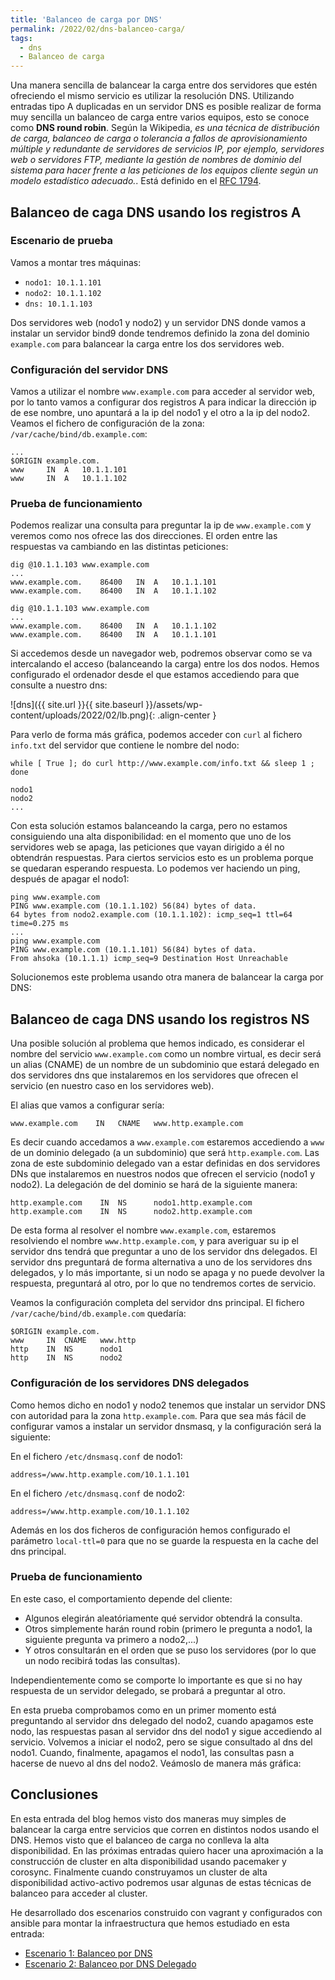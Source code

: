 ```yaml
---
title: 'Balanceo de carga por DNS'
permalink: /2022/02/dns-balanceo-carga/
tags:
  - dns
  - Balanceo de carga
---
```


Una manera sencilla de balancear la carga entre dos servidores que estén ofreciendo el mismo servicio es utilizar la resolución DNS. Utilizando entradas tipo A duplicadas en un servidor DNS es posible realizar de forma muy sencilla un balanceo de carga entre varios equipos, esto se conoce como **DNS round robin**. Según la Wikipedia, *es una técnica de distribución de carga, balanceo de carga o tolerancia a fallos de aprovisionamiento múltiple y redundante de servidores de servicios IP, por ejemplo, servidores web o servidores FTP, mediante la gestión de nombres de dominio del sistema para hacer frente a las peticiones de los equipos cliente según un modelo estadístico adecuado.*. Está definido en el [RFC 1794](https://datatracker.ietf.org/doc/html/rfc1794).

## Balanceo de caga DNS usando los registros A

### Escenario de prueba

Vamos a montar tres máquinas:

* `nodo1: 10.1.1.101`
* `nodo2: 10.1.1.102`
* `dns: 10.1.1.103`

Dos servidores web (nodo1 y nodo2) y un servidor DNS donde vamos a instalar un servidor bind9 donde tendremos definido la zona del dominio `example.com` para balancear la carga entre los dos servidores web.

### Configuración del servidor DNS

Vamos a utilizar el nombre `www.example.com` para acceder al servidor web, por lo tanto vamos a configurar dos registros A para indicar la dirección ip de ese nombre, uno apuntará a la ip del nodo1 y el otro a la ip del nodo2. Veamos el fichero de configuración de la zona: `/var/cache/bind/db.example.com`:

```
...
$ORIGIN example.com.
www	    IN  A   10.1.1.101
www	    IN  A   10.1.1.102
```
<!--more-->

### Prueba de funcionamiento

Podemos realizar una consulta para preguntar la ip de `www.example.com` y veremos como nos ofrece las dos direcciones. El orden entre las respuestas va cambiando en las distintas peticiones:

```
dig @10.1.1.103 www.example.com
...
www.example.com.	86400	IN	A	10.1.1.101
www.example.com.	86400	IN	A	10.1.1.102
```

```
dig @10.1.1.103 www.example.com
...
www.example.com.	86400	IN	A	10.1.1.102
www.example.com.	86400	IN	A	10.1.1.101
```

Si accedemos desde un navegador web, podremos observar como se va intercalando el acceso (balanceando la carga) entre los dos nodos. Hemos configurado el ordenador desde el que estamos accediendo para que consulte a nuestro dns:

![dns]({{ site.url }}{{ site.baseurl }}/assets/wp-content/uploads/2022/02/lb.png){: .align-center }

Para verlo de forma más gráfica, podemos acceder con `curl` al fichero `info.txt` del servidor que contiene le nombre del nodo:

```
while [ True ]; do curl http://www.example.com/info.txt && sleep 1 ; done

nodo1
nodo2
...
```

<script id="asciicast-8g2TUKWLxFjHTmfCex4n7kPuS" src="https://asciinema.org/a/8g2TUKWLxFjHTmfCex4n7kPuS.js" async></script>

Con esta solución estamos balanceando la carga, pero no estamos consiguiendo una alta disponibilidad: en el momento que uno de los servidores web se apaga, las peticiones que vayan dirigido a él no obtendrán respuestas. Para ciertos servicios esto es un problema porque se quedaran esperando respuesta. Lo podemos ver haciendo un ping, después de apagar el nodo1:

```
ping www.example.com
PING www.example.com (10.1.1.102) 56(84) bytes of data.
64 bytes from nodo2.example.com (10.1.1.102): icmp_seq=1 ttl=64 time=0.275 ms
...
ping www.example.com
PING www.example.com (10.1.1.101) 56(84) bytes of data.
From ahsoka (10.1.1.1) icmp_seq=9 Destination Host Unreachable
```

Solucionemos este problema usando otra manera de balancear la carga por DNS:

## Balanceo de caga DNS usando los registros NS

Una posible solución al problema que hemos indicado, es considerar el nombre del servicio `www.example.com` como un nombre virtual, es decir será un alias (CNAME) de un nombre de un subdominio que estará delegado en dos servidores dns que instalaremos en los servidores que ofrecen el servicio (en nuestro caso en los servidores web).

El alias que vamos a configurar sería:

```
www.example.com    IN   CNAME   www.http.example.com
```

Es decir cuando accedamos a `www.example.com` estaremos accediendo a `www` de un dominio delegado (a un subdominio) que será `http.example.com`. Las zona de este subdominio delegado van a estar definidas en dos servidores DNs que instalaremos en nuestros nodos que ofrecen el servicio (nodo1 y nodo2). La delegación de del dominio se hará de la siguiente manera:

```
http.example.com    IN  NS      nodo1.http.example.com
http.example.com    IN  NS      nodo2.http.example.com
```

De esta forma al resolver el nombre `www.example.com`, estaremos resolviendo el nombre `www.http.example.com`, y para averiguar su ip el servidor dns tendrá que preguntar a uno de los servidor dns delegados. El servidor dns preguntará de forma alternativa a uno de los servidores dns delegados, y lo más importante, si un nodo se apaga y no puede devolver la respuesta, preguntará al otro, por lo que no tendremos cortes de servicio.

Veamos la configuración completa del servidor dns principal. El fichero `/var/cache/bind/db.example.com` quedaría:

```
$ORIGIN example.com.
www	    IN  CNAME   www.http
http	IN  NS      nodo1              
http	IN  NS      nodo2
```

### Configuración de los servidores DNS delegados

Como hemos dicho en nodo1 y nodo2 tenemos que instalar un servidor DNS con autoridad para la zona `http.example.com`. Para que sea más fácil de configurar vamos a instalar un servidor dnsmasq, y la configuración será la siguiente:

En el fichero `/etc/dnsmasq.conf` de nodo1:

```
address=/www.http.example.com/10.1.1.101
```

En el fichero `/etc/dnsmasq.conf` de nodo2:

```
address=/www.http.example.com/10.1.1.102
```
Además en los dos ficheros de configuración hemos configurado el parámetro `local-ttl=0` para que no se guarde la respuesta en la cache del dns principal.

### Prueba de funcionamiento

En este caso, el comportamiento depende del cliente:

* Algunos elegirán aleatóriamente qué servidor obtendrá la consulta.
* Otros simplemente harán round robin (primero le pregunta a nodo1, la siguiente pregunta va primero a nodo2,...) 
* Y otros consultarán en el orden que se puso los servidores (por lo que un nodo recibirá todas las consultas).

Independientemente como se comporte lo importante es que si no hay respuesta de un servidor delegado, se probará a preguntar al otro.

En esta prueba comprobamos como en un primer momento está preguntando al servidor dns delegado del nodo2, cuando apagamos este nodo, las respuestas pasan al servidor dns del nodo1 y sigue accediendo al servicio. Volvemos a iniciar el nodo2, pero se sigue consultado al dns del nodo1. Cuando, finalmente, apagamos el nodo1, las consultas pasn a hacerse de nuevo al dns del nodo2. Veámoslo de manera más gráfica:

<script id="asciicast-s6EXgU0VBBd4m5ZdY4YPekJww" src="https://asciinema.org/a/s6EXgU0VBBd4m5ZdY4YPekJww.js" async></script>

## Conclusiones

En esta entrada del blog hemos visto dos maneras muy simples de balancear la carga entre servicios que corren en distintos nodos usando el DNS. Hemos visto que el balanceo de carga no conlleva la alta disponibilidad. En las próximas entradas quiero hacer una aproximación a la construcción de cluster en alta disponibilidad usando pacemaker y corosync. Finalmente cuando construyamos un cluster de alta disponibilidad activo-activo podremos usar algunas de estas técnicas de balanceo para acceder al cluster.

He desarrollado dos escenarios construido con vagrant y configurados con ansible para montar la infraestructura que hemos estudiado en esta entrada:

* [Escenario 1: Balanceo por DNS](https://github.com/josedom24/escenarios-HA/tree/master/01-Balanceo-DNS)
* [Escenario 2: Balanceo por DNS Delegado](https://github.com/josedom24/escenarios-HA/tree/master/02-Balanceo-DNS-Delegado)

